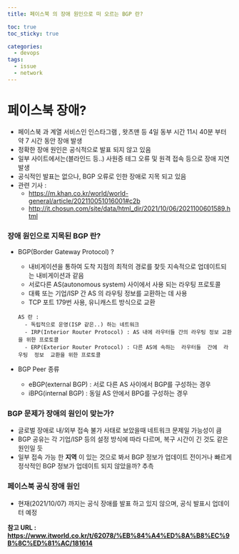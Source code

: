 ```yaml
---
title: 페이스북 의 장애 원인으로 떠 오르는 BGP 란?

toc: true
toc_sticky: true

categories:
  - devops
tags:
  - issue
  - network
---
```


# 페이스북 장애?
  - 페이스북 과 계열 서비스인 인스타그램 , 왓츠맨 등 4일 동부 시간 11시 40분 부터 약 7 시간 동안 장애 발생
  - 정확한 장애 원인은 공식적으로 발표 되지 않고 있음
  - 일부 사이트에서는(블라인드 등..) 사원증 테그 오류 및 원격 접속 등으로 장애 지연 발생
  - 공식적인 발표는 없으나, BGP 오류로 인한 장애로 지목 되고 있음
  - 관련 기사 : 
    - https://m.khan.co.kr/world/world-general/article/202110051016001#c2b
    - http://it.chosun.com/site/data/html_dir/2021/10/06/2021100601589.html

### 장애 원인으로 지목된 BGP 란?

  - BGP(Border Gateway Protocol) ?
    - 내비게이션을 통하여 도착 지점의 최적의 경로를 찾듯 지속적으로 업데이트되는 내비게이션과 같음
    - 서로다른 AS(autonomous system) 사이에서 사용 되는 라우팅 프로토콜
    - 대륙 또는 기업/ISP 간 AS 의 라우팅 정보를 교환하는 데 사용
    - TCP 포트 179번 사용, 유니캐스트 방식으로 교환
    ```
    AS 란 : 
      - 독립적으로 운영(ISP 같은..) 하는 네트워크 
      - IRP(Interior Router Protocol) : AS 내에 라우터들 간의 라우팅 정보 교환을 위한 프로토콜 
      - ERP(Exterior Router Protocol) : 다른 AS에 속하는  라우터들  간에  라우팅  정보  교환을 위한 프로토콜
    ```

  - BGP Peer 종류
    - eBGP(external BGP) : 서로 다른 AS 사이에서 BGP를 구성하는 경우
    - iBPG(internal BGP) : 동일 AS 안에서 BPG를 구성하는 경우

### BGP 문제가 장애의 원인이 맞는가?
  - 글로벌 장애로 내/외부 접속 불가 사태로 보았을때 네트워크 문제일 가능성이 큼
  - BGP 공유는 각 기업/ISP 등의 설정 방식에 따라 다르며, 복구 시간이 긴 것도 같은 원인일 듯
  - 일부 접속 가능 한 **지역** 이 있는 것으로 봐서 BGP 정보가 업데이트 전이거나 빠르게 정삭적인 BGP 정보가 업데이트 되지 않았을까? 추측

### 페이스북 공식 장애 원인
  - 현재(2021/10/07) 까지는 공식 장애를 발표 하고 있지 않으며, 공식 발표시 업데이터 예정

**참고 URL : https://www.itworld.co.kr/t/62078/%EB%84%A4%ED%8A%B8%EC%9B%8C%ED%81%AC/181614**
